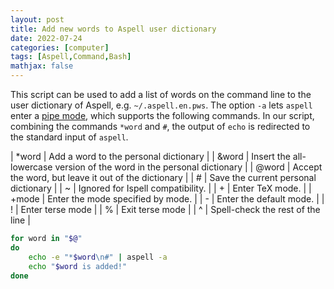 ```yaml
---
layout: post
title: Add new words to Aspell user dictionary
date: 2022-07-24
categories: [computer]
tags: [Aspell,Command,Bash]
mathjax: false
---
```


This script can be used to add a list of words on the command line to the user dictionary of Aspell, e.g. `~/.aspell.en.pws`. The option `-a` lets `aspell` enter a [pipe mode](http://aspell.net/man-html/Through-A-Pipe.html), which supports the following commands. In our script, combining the commands `*word` and `#`, the output of `echo` is redirected to the standard input of `aspell`.

| \*word | Add a word to the personal dictionary                                   |
| &word  | Insert the all-lowercase version of the word in the personal dictionary |
| @word  | Accept the word, but leave it out of the dictionary                     |
| #      | Save the current personal dictionary                                    |
| ~      | Ignored for Ispell compatibility.                                       |
| +      | Enter TeX mode.                                                         |
| +mode  | Enter the mode specified by mode.                                       |
| -      | Enter the default mode.                                                 |
| !      | Enter terse mode                                                        |
| %      | Exit terse mode                                                         |
| ^      | Spell-check the rest of the line                                        |

```bash
for word in "$@"
do
    echo -e "*$word\n#" | aspell -a
    echo "$word is added!"
done 
```
